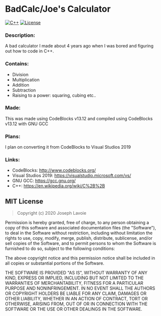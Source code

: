 # BadCalc/Joe's Calculator
[![C++](https://img.shields.io/badge/language-C%2B%2B-%23f34b7d.svg?style=plastic)](https://en.wikipedia.org/wiki/C%2B%2B)
[![License](https://img.shields.io/github/license/danielkrupinski/Osiris.svg?style=plastic)](LICENSE)
### Description:
A bad calculator I made about 4 years ago when I was bored and figuring out how to code in C++.

### Contains:
* Division
* Multiplication
* Addition
* Subtraction
* Raising to a power: squaring, cubing etc..

### Made:
This was made using CodeBlocks v13.12 and compiled using CodeBlocks v13.12 with GNU GCC

### Plans:
I plan on converting it from CodeBlocks to Visual Studios 2019

### Links:
* CodeBlocks: http://www.codeblocks.org/
* Visual Studios 2019: https://visualstudio.microsoft.com/vs/
* GNU GCC: https://gcc.gnu.org/
* C++: https://en.wikipedia.org/wiki/C%2B%2B

## MIT License

> Copyright (c) 2020 Joseph Lavoie

Permission is hereby granted, free of charge, to any person obtaining a copy
of this software and associated documentation files (the "Software"), to deal
in the Software without restriction, including without limitation the rights
to use, copy, modify, merge, publish, distribute, sublicense, and/or sell
copies of the Software, and to permit persons to whom the Software is
furnished to do so, subject to the following conditions:

The above copyright notice and this permission notice shall be included in all
copies or substantial portions of the Software.

THE SOFTWARE IS PROVIDED "AS IS", WITHOUT WARRANTY OF ANY KIND, EXPRESS OR
IMPLIED, INCLUDING BUT NOT LIMITED TO THE WARRANTIES OF MERCHANTABILITY,
FITNESS FOR A PARTICULAR PURPOSE AND NONINFRINGEMENT. IN NO EVENT SHALL THE
AUTHORS OR COPYRIGHT HOLDERS BE LIABLE FOR ANY CLAIM, DAMAGES OR OTHER
LIABILITY, WHETHER IN AN ACTION OF CONTRACT, TORT OR OTHERWISE, ARISING FROM,
OUT OF OR IN CONNECTION WITH THE SOFTWARE OR THE USE OR OTHER DEALINGS IN THE
SOFTWARE.
